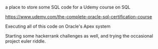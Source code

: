 a place to store some SQL code for a Udemy course on SQL

https://www.udemy.com/the-complete-oracle-sql-certification-course

Executing all of this code on Oracle's Apex system

Starting some hackerrank challenges as well, and trying the occasional project euler riddle.
